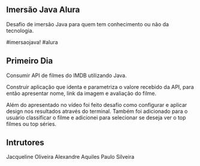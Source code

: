 ## Imersão Java Alura

Desafio de imersão Java para quem tem conhecimento ou não da tecnologia.

#imersaojava! #alura

## Primeiro Dia

Consumir API de filmes do IMDB utilizando Java.

Construir aplicação que identa e parametriza o valore recebido da API, para então apresentar nome, link da imagem e avaliação do filme.

Além do apresentado no vídeo foi feito desafio como configurar e aplicar design nos resultados através do terminal. Também foi adicionado para o usuário classificar o filme e adicionei para selecionar se deseja ver o top filmes ou top séries.

## Intrutores

Jacqueline Oliveira
Alexandre Aquiles
Paulo Silveira
